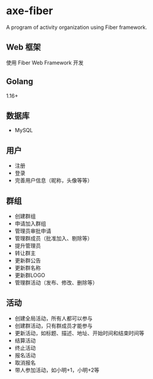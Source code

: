 # axe-fiber

 A program of activity organization using Fiber framework.

## Web 框架

使用 Fiber Web Framework 开发

## Golang

1.16+

## 数据库

- MySQL

## 用户

- 注册
- 登录
- 完善用户信息（昵称，头像等等）

## 群组

- 创建群组
- 申请加入群组
- 管理员审批申请
- 管理群成员（批准加入、剔除等）
- 提升管理员
- 转让群主
- 更新群公告
- 更新群名称
- 更新群LOGO
- 管理群活动（发布、修改、删除等）

## 活动

- 创建全局活动，所有人都可以参与
- 创建群活动，只有群成员才能参与
- 更新活动，如标题、描述、地址、开始时间和结束时间等
- 结算活动
- 终止活动
- 报名活动
- 取消报名
- 带人参加活动，如小明+1，小明+2等
